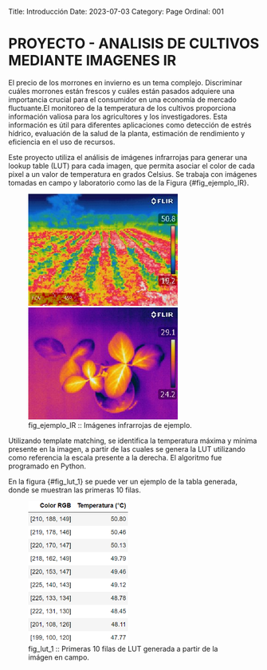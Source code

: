 Title: Introducción
Date: 2023-07-03
Category: Page
Ordinal: 001


# PROYECTO - ANALISIS DE CULTIVOS MEDIANTE IMAGENES IR


El precio de los morrones en invierno es un tema complejo. Discriminar cuáles morrones están frescos y cuáles están pasados adquiere una importancia crucial para el consumidor en una economía de mercado fluctuante.El monitoreo de la temperatura de los cultivos proporciona información valiosa para los agricultores y los investigadores. Esta información es útil para diferentes aplicaciones como detección de estrés hídrico, evaluación de la salud de la planta, estimación de rendimiento y eficiencia en el uso de recursos.

Este proyecto utiliza el análisis de imágenes infrarrojas para generar una lookup table (LUT) para cada imagen, que permita asociar el color de cada pixel a un valor de temperatura en grados Celsius. Se trabaja con imágenes tomadas en campo y laboratorio como las de la Figura {#fig_ejemplo_IR}.

<figure>
  <img src="../images/image_1_IR.jpg" width="300">
  <img src="../images/image_2_IR.jpg" width="300">
  <figcaption>
  fig_ejemplo_IR :: Imágenes infrarrojas de ejemplo.
  </figcaption>
</figure>

Utilizando template matching, se identifica la temperatura máxima y mínima presente en la imagen, a partir de las cuales se genera la LUT utilizando como referencia la escala presente a la derecha. El algoritmo fue programado en Python. 

En la figura {#fig_lut_1} se puede ver un ejemplo de la tabla generada, donde se muestran las primeras 10 filas.

<figure>
  <img src="../images/lut_1.png" width="200">
  <figcaption>
  fig_lut_1 :: Primeras 10 filas de LUT generada a partir de la imágen en campo.
  </figcaption>
</figure>

